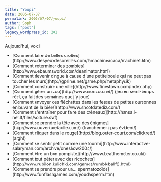 ```yaml
---
title: "Youpi"
date: 2005-07-07
permalink: 2005/07/07/youpi/
author: Soph
tags: ["post"]
legacy_wordpress_id: 201
---
```


Aujourd'hui, voici

 <ul> <li>[Comment faire de belles crottes](http://www.desyeuxdesoreilles.com/lamachineacaca/machine1.htm)</li> <li>[Comment exterminer des zombies](http://www.ebaumsworld.com/deanimator.html)</li> <li>[Comment devenir dingue à cause d'une petite boule qui ne peut pas toucher les murs](http://gprime.net/game.php/metaphysik)</li> <li>[Comment construire une ville](http://www.finestown.com/index.php)</li> <li>[Comment gérer un zoo](http://www.monzoo.net/) (jeu en semi-temps réel, ça fait des semaines que j'y joue)</li> <li>[Comment envoyer des fléchettes dans les fesses de petites oursonnes en buvant de la bière](http://www.shootdatediz.com/)</li> <li>[Comment s'entraîner pour faire des créneaux](http://hansa.i-net.lt/files/voiture.swf)</li> <li>[Comment se prendre la tête avec des énigmes](http://www.ouverturefacile.com/) (franchement pas évident!)</li> <li>[Comment cliquer dans le rouge](http://blog.outer-court.com/clickred/) (argh!)</li> <li>[Comment se sentir petit comme une fourmi](http://www.interactive-salaryman.com/archive/oneshow2004/)</li> <li>[Comment être un bon pompiste](http://www.beatthemeter.co.uk/)</li> <li>[Comment tout péter avec des ricochets](http://www.rubilon.kulichki.com/games/rumbleballf2.html)</li> <li>[Comment se prendre pour un... spermatozoïde](http://www.funflashgames.com/youdasperm.htm)</li> </ul>
